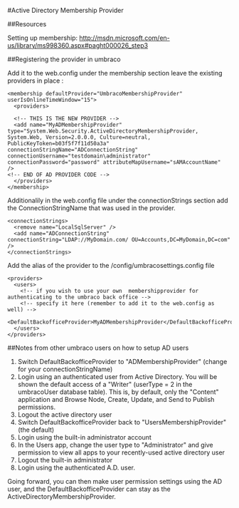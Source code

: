 #Active Directory Membership Provider
<!-- original http://our.umbraco.org/wiki/how-tos/membership-providers/active-directory-membership-provider -->
##Resources

Setting up membership: http://msdn.microsoft.com/en-us/library/ms998360.aspx#paght000026_step3

##Registering the provider in umbraco

Add it to the web.config under the membership section leave the existing providers in place :

    <membership defaultProvider="UmbracoMembershipProvider" userIsOnlineTimeWindow="15">
      <providers>
    
      <!-- THIS IS THE NEW PROVIDER -->
      <add name="MyADMembershipProvider" type="System.Web.Security.ActiveDirectoryMembershipProvider, System.Web, Version=2.0.0.0, Culture=neutral, PublicKeyToken=b03f5f7f11d50a3a" connectionStringName="ADConnectionString" connectionUsername="testdomain\administrator" connectionPassword="password" attributeMapUsername="sAMAccountName"  />
    <!-- END OF AD PROVIDER CODE -->
      </providers>
    </membership>

Additionalily in the web.config file under the connectionStrings section add the ConnectionStringName that was used in the provider.

    <connectionStrings>
      <remove name="LocalSqlServer" />
      <add name="ADConnectionString" connectionString="LDAP://MyDomain.com/ OU=Accounts,DC=MyDomain,DC=com" />
    </connectionStrings>

Add the alias of the provider to the /config/umbracosettings.config file

    <providers>
      <users>
        <!-- if you wish to use your own  membershipprovider for authenticating to the umbraco back office --> 
        <!-- specify it here (remember to add it to the web.config as well) -->
        <DefaultBackofficeProvider>MyADMembershipProvider</DefaultBackofficeProvider>
      </users>
    </providers>
 

##Notes from other umbraco users on how to setup AD users

1. Switch DefaultBackofficeProvider to "ADMembershipProvider" (change for your connectionStringName)
2. Login using an authenticated user from Active Directory. You will be shown the default access of a "Writer" (userType = 2 in the umbracoUser database table). This is, by default, only the "Content" application and Browse Node, Create, Update, and Send to Publish permissions.
3. Logout the active directory user
3. Switch DefaultBackofficeProvider back to "UsersMembershipProvider" (the default)
4. Login using the built-in administrator account
5. In the Users app, change the user type to "Administrator" and give permission to view all apps to your recently-used active directory user
6. Logout the built-in administrator
7. Login using the authenticated A.D. user.

Going forward, you can then make user permission settings using the AD user, and the DefaultBackofficeProvider can stay as the ActiveDirectoryMembershipProvider.